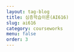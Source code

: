 ```yaml
---
layout: tag-blog
title: 심층학습이론(AI616)
slug: ai616
category: courseworks
menu: false
order: 3
---
```

